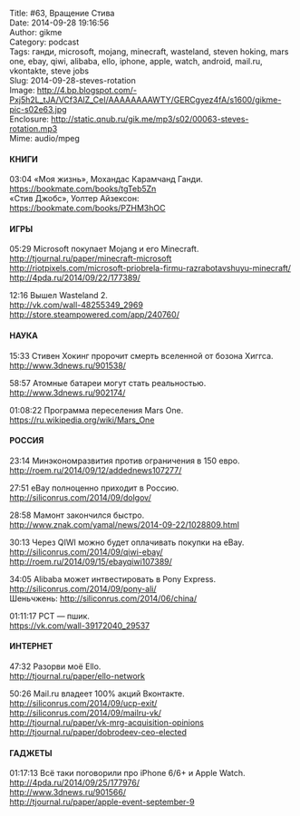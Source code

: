 Title: #63, Вращение Стива  
Date: 2014-09-28 19:16:56  
Author: gikme  
Category: podcast  
Tags: ганди, microsoft, mojang, minecraft, wasteland, steven hoking, mars one, ebay, qiwi, alibaba, ello, iphone, apple, watch, android, mail.ru, vkontakte, steve jobs  
Slug: 2014-09-28-steves-rotation  
Image: http://4.bp.blogspot.com/-Pxj5h2L_tJA/VCf3AlZ_CeI/AAAAAAAAWTY/GERCgyez4fA/s1600/gikme-pic-s02e63.jpg  
Enclosure: http://static.qnub.ru/gik.me/mp3/s02/00063-steves-rotation.mp3  
Mime: audio/mpeg

#### КНИГИ

03:04 «Моя жизнь», Мохандас Карамчанд Ганди.  
<https://bookmate.com/books/tgTeb5Zn>  
«Стив Джобс», Уолтер Айзексон: <https://bookmate.com/books/PZHM3hOC>

#### ИГРЫ

05:29 Microsoft покупает Mojang и его Minecraft.  
<http://tjournal.ru/paper/minecraft-microsoft>  
<http://riotpixels.com/microsoft-priobrela-firmu-razrabotavshuyu-minecraft/>  
<http://4pda.ru/2014/09/22/177389/>

12:16 Вышел Wasteland 2.  
<http://vk.com/wall-48255349_2969>  
<http://store.steampowered.com/app/240760/>

#### НАУКА

15:33 Стивен Хокинг пророчит смерть вселенной от бозона Хиггса.  
<http://www.3dnews.ru/901538/>

58:57 Атомные батареи могут стать реальностью.  
<http://www.3dnews.ru/902174/>

01:08:22 Программа переселения Mars One.  
<https://ru.wikipedia.org/wiki/Mars_One>

#### РОССИЯ

23:14 Минэкономразвития против ограничения в 150 евро.  
<http://roem.ru/2014/09/12/addednews107277/>

27:51 eBay полноценно приходит в Россию.  
<http://siliconrus.com/2014/09/dolgov/>

28:58 Мамонт закончился быстро.  
<http://www.znak.com/yamal/news/2014-09-22/1028809.html>

30:13 Через QIWI можно будет оплачивать покупки на eBay.  
<http://siliconrus.com/2014/09/qiwi-ebay/>  
<http://roem.ru/2014/09/15/ebayqiwi107389/>

34:05 Alibaba может интвестировать в Pony Express.  
<http://siliconrus.com/2014/09/pony-ali/>  
Шеньчжень: <http://siliconrus.com/2014/06/china/> 

01:11:17 РСТ — пшик.  
<https://vk.com/wall-39172040_29537>

#### ИНТЕРНЕТ

47:32 Разорви моё Ello.  
<http://tjournal.ru/paper/ello-network>

50:26 Mail.ru владеет 100% акций Вконтакте.  
<http://siliconrus.com/2014/09/ucp-exit/>  
<http://siliconrus.com/2014/09/mailru-vk/>  
<http://tjournal.ru/paper/vk-mrg-acquisition-opinions>  
<http://tjournal.ru/paper/dobrodeev-ceo-elected>

#### ГАДЖЕТЫ

01:17:13 Всё таки поговорили про iPhone 6/6+ и Apple Watch.  
<http://4pda.ru/2014/09/25/177976/>  
<http://www.3dnews.ru/901566/>  
<http://tjournal.ru/paper/apple-event-september-9>

